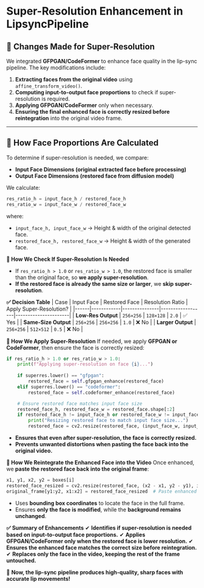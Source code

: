 
# **Super-Resolution Enhancement in LipsyncPipeline**

## **🔹 Changes Made for Super-Resolution**
We integrated **GFPGAN/CodeFormer** to enhance face quality in the lip-sync pipeline. The key modifications include:
1. **Extracting faces from the original video** using `affine_transform_video()`.
2. **Computing input-to-output face proportions** to check if super-resolution is required.
3. **Applying GFPGAN/CodeFormer** only when necessary.
4. **Ensuring the final enhanced face is correctly resized before reintegration** into the original video frame.

---

## **🔹 How Face Proportions Are Calculated**
To determine if super-resolution is needed, we compare:
- **Input Face Dimensions (original extracted face before processing)**
- **Output Face Dimensions (restored face from diffusion model)**

We calculate:
```python
res_ratio_h = input_face_h / restored_face_h
res_ratio_w = input_face_w / restored_face_w
```

where:
* `input_face_h, input_face_w` → Height & width of the original detected face.
* `restored_face_h, restored_face_w` → Height & width of the generated face.

**🔹 How We Check If Super-Resolution Is Needed**
* If `res_ratio_h > 1.0` or `res_ratio_w > 1.0`, the restored face is smaller than the original face, so **we apply super-resolution**.
* **If the restored face is already the same size or larger**, we **skip super-resolution**.

**✅ Decision Table**
| Case | Input Face | Restored Face | Resolution Ratio | Apply Super-Resolution? |
|------|------------|---------------|------------------|----------------------|
| **Low-Res Output** | `256×256` | `128×128` | `2.0` | ✅ Yes |
| **Same-Size Output** | `256×256` | `256×256` | `1.0` | ❌ No |
| **Larger Output** | `256×256` | `512×512` | `0.5` | ❌ No |

**🔹 How We Apply Super-Resolution**
If needed, we apply **GFPGAN or CodeFormer**, then ensure the face is correctly resized:

```python
if res_ratio_h > 1.0 or res_ratio_w > 1.0:
    print(f"Applying super-resolution on face {i}...")
    
    if superres.lower() == "gfpgan":
        restored_face = self.gfpgan_enhance(restored_face)
    elif superres.lower() == "codeformer":
        restored_face = self.codeformer_enhance(restored_face)

    # Ensure restored face matches input face size
    restored_face_h, restored_face_w = restored_face.shape[:2]
    if restored_face_h != input_face_h or restored_face_w != input_face_w:
        print("Resizing restored face to match input face size...")
        restored_face = cv2.resize(restored_face, (input_face_w, input_face_h), interpolation=cv2.INTER_LANCZOS4)
```

* **Ensures that even after super-resolution, the face is correctly resized.**
* **Prevents unwanted distortions when pasting the face back into the original video.**

**🔹 How We Reintegrate the Enhanced Face into the Video**
Once enhanced, we **paste the restored face back into the original frame**:

```python
x1, y1, x2, y2 = boxes[i]
restored_face_resized = cv2.resize(restored_face, (x2 - x1, y2 - y1), interpolation=cv2.INTER_LANCZOS4)
original_frame[y1:y2, x1:x2] = restored_face_resized  # Paste enhanced face back
```

* Uses **bounding box coordinates** to locate the face in the full frame.
* Ensures **only the face is modified**, while the **background remains unchanged**.

**✅ Summary of Enhancements**
✔ **Identifies if super-resolution is needed based on input-to-output face proportions.**
✔ **Applies GFPGAN/CodeFormer only when the restored face is lower resolution.**
✔ **Ensures the enhanced face matches the correct size before reintegration.**
✔ **Replaces only the face in the video, keeping the rest of the frame untouched.**

🚀 **Now, the lip-sync pipeline produces high-quality, sharp faces with accurate lip movements!**
